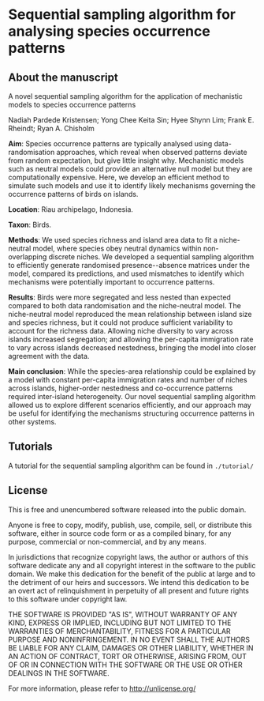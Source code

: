 # Sequential sampling algorithm for analysing species occurrence patterns

## About the manuscript

A novel sequential sampling algorithm for the application of mechanistic models to species occurrence patterns

Nadiah Pardede Kristensen; Yong Chee Keita Sin;  Hyee Shynn Lim;  Frank E. Rheindt;  Ryan A. Chisholm

**Aim**: Species occurrence patterns are typically analysed using data-randomisation approaches,
which reveal when observed patterns deviate from random expectation, but give little insight why.
Mechanistic models such as neutral models could provide an alternative null model but they are computationally expensive.
Here, we develop an efficient method to simulate such models and use it to identify likely mechanisms
governing the occurrence patterns of birds on islands.

**Location**: Riau archipelago, Indonesia.

**Taxon**: Birds.

**Methods**:
We used species richness and island area data to fit a niche-neutral model,
where species obey neutral dynamics within non-overlapping discrete niches.
We developed a sequential sampling algorithm to efficiently generate randomised presence--absence matrices under the model,
compared its predictions, and used mismatches to identify which mechanisms were potentially important to occurrence patterns.

**Results**:
Birds were more segregated and less nested than expected compared to both data randomisation and the niche-neutral model.
The niche-neutral model reproduced the mean relationship between island size and species richness,
but it could not produce sufficient variability to account for the richness data.
Allowing niche diversity to vary across islands increased segregation;
and allowing the per-capita immigration rate to vary across islands decreased nestedness,
bringing the model into closer agreement with the data.

**Main conclusion**:
While the species-area relationship could be explained by a model with constant
per-capita immigration rates and number of niches across islands,
higher-order nestedness and co-occurrence patterns required inter-island heterogeneity.
Our novel sequential sampling algorithm allowed us to explore different scenarios efficiently,
and our approach may be useful for identifying the mechanisms structuring occurrence patterns in other systems.

## Tutorials

A tutorial for the sequential sampling algorithm can be found in `./tutorial/`

## License

This is free and unencumbered software released into the public domain.

Anyone is free to copy, modify, publish, use, compile, sell, or distribute this software, either in source code form or as a compiled binary, for any purpose, commercial or non-commercial, and by any means.

In jurisdictions that recognize copyright laws, the author or authors of this software dedicate any and all copyright interest in the software to the public domain. We make this dedication for the benefit of the public at large and to the detriment of our heirs and successors. We intend this dedication to be an overt act of relinquishment in perpetuity of all present and future rights to this software under copyright law.

THE SOFTWARE IS PROVIDED "AS IS", WITHOUT WARRANTY OF ANY KIND, EXPRESS OR IMPLIED, INCLUDING BUT NOT LIMITED TO THE WARRANTIES OF MERCHANTABILITY, FITNESS FOR A PARTICULAR PURPOSE AND NONINFRINGEMENT. IN NO EVENT SHALL THE AUTHORS BE LIABLE FOR ANY CLAIM, DAMAGES OR OTHER LIABILITY, WHETHER IN AN ACTION OF CONTRACT, TORT OR OTHERWISE, ARISING FROM, OUT OF OR IN CONNECTION WITH THE SOFTWARE OR THE USE OR OTHER DEALINGS IN THE SOFTWARE.

For more information, please refer to <http://unlicense.org/>
